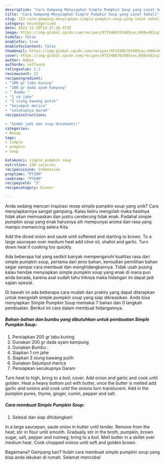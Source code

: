 ```yaml
---
description: "Cara Gampang Menyiapkan Simple Pumpkin Soup yang Lezat Sekali"
title: "Cara Gampang Menyiapkan Simple Pumpkin Soup yang Lezat Sekali"
slug: 153-cara-gampang-menyiapkan-simple-pumpkin-soup-yang-lezat-sekali
category: Uncategorized
date: 2022-11-29T14:37:28.973Z
image: https://img-global.cpcdn.com/recipes/971548b703405cec/680x482cq70/simple-pumpkin-soup-foto-resep-utama.jpg
hideToc: false
enableToc: true
enableTocContent: false
thumbnail: https://img-global.cpcdn.com/recipes/971548b703405cec/680x482cq70/simple-pumpkin-soup-foto-resep-utama.jpg
cover: https://img-global.cpcdn.com/recipes/971548b703405cec/680x482cq70/simple-pumpkin-soup-foto-resep-utama.jpg
author: Admin
authorAv: notfound
ratingvalue: 3.2
reviewcount: 22
recipeingredient:
- "200 gr labu kuning"
- "200 gr dada ayam kampung"
- " Bumbu "
- "1 cm jahe"
- "3 siung bawang putih"
- "Sejumput merica"
- "secukupnya Garam"
recipeinstructions:

- "Sudah jadi dan siap dinikmati!"
categories:
- Resep
tags:
- simple
- pumpkin
- soup

katakunci: simple pumpkin soup 
nutrition: 238 calories
recipecuisine: Indonesian
preptime: "PT38M"
cooktime: "PT60M"
recipeyield: "3"
recipecategory: Dinner

---
```





Anda sedang mencari inspirasi resep simple pumpkin soup yang unik? Cara menyiapkannya sangat gampang. Kalau keliru mengolah maka hasilnya tidak akan memuaskan dan justru cenderung tidak enak. Padahal simple pumpkin soup yang enak harusnya sih mempunyai aroma dan rasa yang mampu memancing selera Kita.





Add the diced onion and sauté until softened and starting to brown. To a large saucepan over medium heat add olive oil, shallot and garlic. Turn down heat if cooking too quickly.

Ada beberapa hal yang sedikit banyak mempengaruhi kualitas rasa dari simple pumpkin soup, pertama dari jenis bahan, kemudian pemilihan bahan segar sampai cara membuat dan menghidangkannya. Tidak usah pusing kalau hendak menyiapkan simple pumpkin soup yang enak di mana pun anda berada, karena asal sudah tahu triknya maka hidangan ini dapat jadi sajian spesial.






Di bawah ini ada beberapa cara mudah dan praktis yang dapat diterapkan untuk mengolah simple pumpkin soup yang siap dikreasikan. Anda bisa menyiapkan Simple Pumpkin Soup memakai 7 bahan dan 0 langkah pembuatan. Berikut ini cara dalam membuat hidangannya.

<!--inarticleads1-->

##### Bahan-bahan dan bumbu yang dibutuhkan untuk pembuatan Simple Pumpkin Soup:

1. Persiapkan 200 gr labu kuning
1. Gunakan 200 gr dada ayam kampung
1. Gunakan  Bumbu :
1. Siapkan 1 cm jahe
1. Siapkan 3 siung bawang putih
1. Gunakan Sejumput merica
1. Persiapkan secukupnya Garam


Turn heat to high, bring to a boil; cover. Add onion and garlic and cook until golden. Heat a heavy bottom pot with butter, once the butter is melted add garlic and onions and cook until the onions turn translucent. Add in the pumpkin puree, thyme, ginger, cumin, pepper and salt. 

<!--inarticleads2-->

##### Cara membuat Simple Pumpkin Soup:


1. Selesai dan siap dihidangkan!

In a large saucepan, saute onion in butter until tender. Remove from the heat; stir in flour until smooth. Gradually stir in the broth, pumpkin, brown sugar, salt, pepper and nutmeg; bring to a boil. Melt butter in a skillet over medium heat. Cook chopped onions until soft and golden brown. 

Bagaimana? Gampang kan? Itulah cara membuat simple pumpkin soup yang bisa anda lakukan di rumah. Selamat mencoba!
